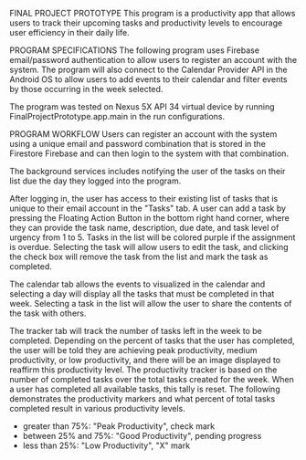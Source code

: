 FINAL PROJECT PROTOTYPE This program is a productivity app that allows users to track their upcoming tasks and productivity levels to encourage user efficiency in their daily life.

PROGRAM SPECIFICATIONS The following program uses Firebase email/password authentication to allow users to register an account with the system. The program will also connect to the Calendar Provider API in the Android OS to allow users to add events to their calendar and filter events by those occurring in the week selected.

The program was tested on Nexus 5X API 34 virtual device by running FinalProjectPrototype.app.main in the run configurations.

PROGRAM WORKFLOW Users can register an account with the system using a unique email and password combination that is stored in the Firestore Firebase and can then login to the system with that combination.

The background services includes notifying the user of the tasks on their list due the day they logged into the program.

After logging in, the user has access to their existing list of tasks that is unique to their email account in the "Tasks" tab. A user can add a task by pressing the Floating Action Button in the bottom right hand corner, where they can provide the task name, description, due date, and task level of urgency from 1 to 5. Tasks in the list will be colored purple if the assignment is overdue. Selecting the task will allow users to edit the task, and clicking the check box will remove the task from the list and mark the task as completed.

The calendar tab allows the events to visualized in the calendar and selecting a day will display all the tasks that must be completed in that week. Selecting a task in the list will allow the user to share the contents of the task with others.

The tracker tab will track the number of tasks left in the week to be completed. Depending on the percent of tasks that the user has completed, the user will be told they are achieving peak productivity, medium productivity, or low productivity, and there will be an image displayed to reaffirm this productivity level. The productivity tracker is based on the number of completed tasks over the total tasks created for the week. When a user has completed all available tasks, this tally is reset. The following demonstrates the productivity markers and what percent of total tasks completed result in various productivity levels.

- greater than 75%: "Peak Productivity", check mark
- between 25% and 75%: "Good Productivity", pending progress
- less than 25%: "Low Productivity", "X" mark
